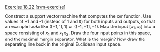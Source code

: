[Exercise 18.22 \[svm-exercise\]](18-22/)

Construct a support vector machine that computes the
xor function. Use values of +1 and –1 (instead of 1 and 0)
for both inputs and outputs, so that an example looks like $([-1, 1],
1)$ or $([-1, -1], -1)$. Map the input $[x_1,x_2]$ into a space
consisting of $x_1$ and $x_1\,x_2$. Draw the four input points in this
space, and the maximal margin separator. What is the margin? Now draw
the separating line back in the original Euclidean input space.
